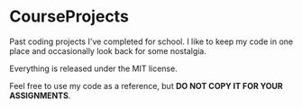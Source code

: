 # CourseProjects
Past coding projects I've completed for school. I like to keep my code in one place and occasionally look back for some nostalgia.

Everything is released under the MIT license.

Feel free to use my code as a reference, but **DO NOT COPY IT FOR YOUR ASSIGNMENTS**.
